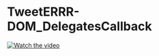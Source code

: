 ﻿# TweetERRR-DOM_DelegatesCallback
[![Watch the video](https://img.youtube.com/vi/SGBMKyrq2nI/maxresdefault.jpg)](https://youtu.be/SGBMKyrq2nI)
